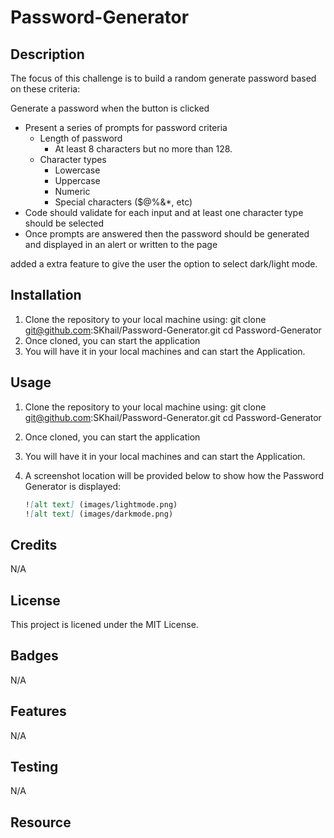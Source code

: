 # Password-Generator

## Description

The focus of this challenge is to build a random generate password based on these criteria:

Generate a password when the button is clicked

- Present a series of prompts for password criteria
  - Length of password
    - At least 8 characters but no more than 128.
  - Character types
    - Lowercase
    - Uppercase
    - Numeric
    - Special characters ($@%&\*, etc)
- Code should validate for each input and at least one character type should be selected
- Once prompts are answered then the password should be generated and displayed in an alert or written to the page

added a extra feature to give the user the option to select dark/light mode.

## Installation

1.  Clone the repository to your local machine using:
    git clone git@github.com:SKhail/Password-Generator.git
    cd Password-Generator
2.  Once cloned, you can start the application
3.  You will have it in your local machines and can start the Application.

## Usage

1.  Clone the repository to your local machine using:
    git clone git@github.com:SKhail/Password-Generator.git
    cd Password-Generator
2.  Once cloned, you can start the application
3.  You will have it in your local machines and can start the Application.
4.  A screenshot location will be provided below to show how the Password Generator is displayed:

    ```md
    ![alt text] (images/lightmode.png)
    ![alt text] (images/darkmode.png)
    ```

## Credits

N/A

## License

This project is licened under the MIT License.

## Badges

N/A

## Features

N/A

## Testing

N/A

## Resource
